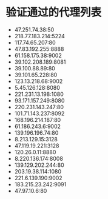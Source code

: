 # 验证通过的代理列表

 - 47.251.74.38:50
 - 218.77.183.214:5224
 - 117.74.65.207:80
 - 47.83.192.255:8888
 - 61.158.175.38:9002
 - 39.102.208.189:8081
 - 39.100.88.89:80
 - 39.101.65.228:80
 - 123.13.218.68:9002
 - 5.45.126.128:8080
 - 221.231.13.198:1080
 - 93.171.157.249:8080
 - 220.231.143.247:80
 - 101.71.143.237:8092
 - 168.196.214.187:80
 - 61.186.243.6:9002
 - 139.196.196.74:80
 - 8.213.129.15:3128
 - 47.119.19.221:3128
 - 120.26.0.11:8880
 - 8.220.136.174:8008
 - 139.129.202.244:80
 - 203.19.38.114:1080
 - 221.6.139.190:9002
 - 183.215.23.242:9091
 - 47.97.10.6:80
